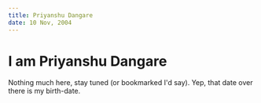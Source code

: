 ```yaml
---
title: Priyanshu Dangare
date: 10 Nov, 2004
---
```

# I am Priyanshu Dangare
Nothing much here, stay tuned (or bookmarked I'd say).
Yep, that date over there is my birth-date.
